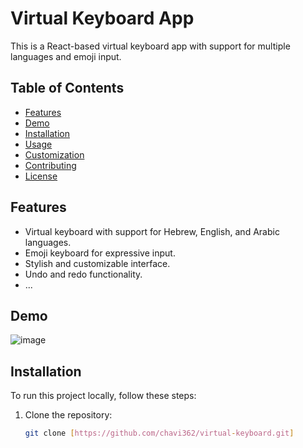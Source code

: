 # Virtual Keyboard App

This is a React-based virtual keyboard app with support for multiple languages and emoji input.

## Table of Contents

- [Features](#features)
- [Demo](#demo)
- [Installation](#installation)
- [Usage](#usage)
- [Customization](#customization)
- [Contributing](#contributing)
- [License](#license)

## Features

- Virtual keyboard with support for Hebrew, English, and Arabic languages.
- Emoji keyboard for expressive input.
- Stylish and customizable interface.
- Undo and redo functionality.
- ...

## Demo

![image](https://github.com/chavi362/virtual-keyboard/assets/140444217/1826a4d9-f853-43a3-a7fd-53f36ad57e1d)


## Installation

To run this project locally, follow these steps:

1. Clone the repository:

   ```bash
   git clone [https://github.com/chavi362/virtual-keyboard.git]
